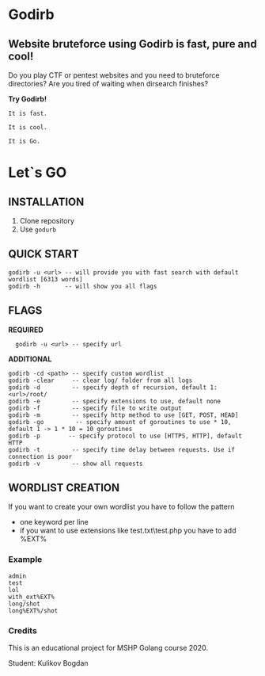 # Godirb


## Website bruteforce using Godirb is fast, pure and cool!
Do you play CTF or pentest websites and you need to bruteforce directories?
Are you tired of waiting when dirsearch finishes?

__Try Godirb!__

`It is fast.`

`It is cool.`

`It is Go.`

# Let`s GO
## INSTALLATION
1. Clone repository
2. Use `godurb`

## QUICK START
    godirb -u <url> -- will provide you with fast search with default wordlist [6313 words]
    godirb -h       -- will show you all flags
## FLAGS
__REQUIRED__

      godirb -u <url> -- specify url
__ADDITIONAL__

    godirb -cd <path> -- specify custom wordlist
    godirb -clear     -- clear log/ folder from all logs
    godirb -d         -- specify depth of recursion, default 1: <url>/root/
    godirb -e         -- specify extensions to use, default none
    godirb -f         -- specify file to write output
    godirb -m         -- specify http method to use [GET, POST, HEAD]
    godirb -go         -- specify amount of goroutines to use * 10, default 1 -> 1 * 10 = 10 goroutines
    godirb -p        -- specify protocol to use [HTTPS, HTTP], default HTTP
    godirb -t         -- specify time delay between requests. Use if connection is poor
    godirb -v         -- show all requests
## WORDLIST CREATION
If you want to create your own wordlist you have to follow the pattern
- one keyword per line
- if you want to use extensions like test.txt\test.php you have to add %EXT%
### Example
    admin
    test
    lol
    with_ext%EXT%
    long/shot
    long%EXT%/shot
### Credits
This is an educational project for MSHP Golang course 2020.

Student: Kulikov Bogdan

